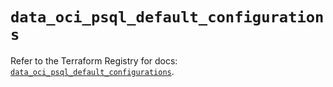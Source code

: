 # `data_oci_psql_default_configurations`

Refer to the Terraform Registry for docs: [`data_oci_psql_default_configurations`](https://registry.terraform.io/providers/hashicorp/oci/7.19.0/docs/data-sources/psql_default_configurations).
